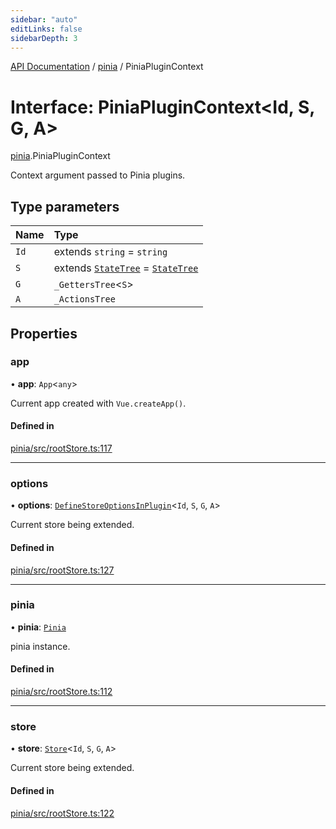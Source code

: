 ```yaml
---
sidebar: "auto"
editLinks: false
sidebarDepth: 3
---
```


[API Documentation](../index.md) / [pinia](../modules/pinia.md) / PiniaPluginContext

# Interface: PiniaPluginContext<Id, S, G, A\>

[pinia](../modules/pinia.md).PiniaPluginContext

Context argument passed to Pinia plugins.

## Type parameters

| Name | Type |
| :------ | :------ |
| `Id` | extends `string` = `string` |
| `S` | extends [`StateTree`](../modules/pinia.md#statetree) = [`StateTree`](../modules/pinia.md#statetree) |
| `G` | `_GettersTree`<`S`\> |
| `A` | `_ActionsTree` |

## Properties

### app

• **app**: `App`<`any`\>

Current app created with `Vue.createApp()`.

#### Defined in

[pinia/src/rootStore.ts:117](https://github.com/posva/pinia/blob/46c50b2/packages/pinia/src/rootStore.ts#L117)

___

### options

• **options**: [`DefineStoreOptionsInPlugin`](pinia.DefineStoreOptionsInPlugin.md)<`Id`, `S`, `G`, `A`\>

Current store being extended.

#### Defined in

[pinia/src/rootStore.ts:127](https://github.com/posva/pinia/blob/46c50b2/packages/pinia/src/rootStore.ts#L127)

___

### pinia

• **pinia**: [`Pinia`](pinia.Pinia.md)

pinia instance.

#### Defined in

[pinia/src/rootStore.ts:112](https://github.com/posva/pinia/blob/46c50b2/packages/pinia/src/rootStore.ts#L112)

___

### store

• **store**: [`Store`](../modules/pinia.md#store)<`Id`, `S`, `G`, `A`\>

Current store being extended.

#### Defined in

[pinia/src/rootStore.ts:122](https://github.com/posva/pinia/blob/46c50b2/packages/pinia/src/rootStore.ts#L122)
